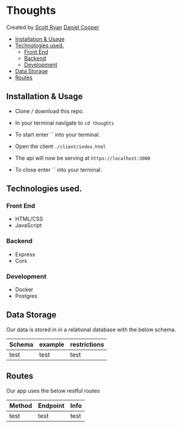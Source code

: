 # Thoughts

Created by [Scott Ryan](https://github.com/scott-a-code) [Daniel Cooper](https://github.com/danjcooper)

  - [Installation & Usage](#installation--usage)
  - [Technologies used.](#technologies-used)
    - [Front End](#front-end)
    - [Backend](#backend)
    - [Development](#development)
  - [Data Storage](#data-storage)
  - [Routes](#routes)

## Installation & Usage

- Clone / download this repo.
- In your terminal navigate to `cd thoughts`
  
- To start enter `` into your terminal.
- Open the client `./client/index.html`
- The api will now be serving at `https://localhost:3000`
- To close enter `` into your terminal.

## Technologies used.

### Front End

- HTML/CSS
- JavaScript

### Backend

- Express
- Cors

### Development

- Docker
- Postgres

## Data Storage

Our data is stored in in a relational database with the below schema.

| Schema | example | restrictions |
| ------ | ------- | ------------ |
| test   | test    | test         |

## Routes

Our app uses the below restful routes

| Method | Endpoint | Info |
| ------ | -------- | ---- |
| test   | test     | test |


